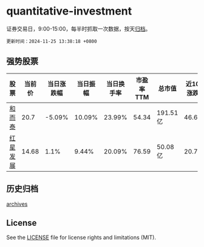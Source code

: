 # quantitative-investment

证券交易日，9:00-15:00，每半时抓取一次数据，按天[归档](archives)。

`更新时间：2024-11-25 13:38:18 +0800`

## 强势股票

|股票|当前价|当日涨跌幅|当日振幅|当日换手率|市盈率TTM|总市值|近10日涨跌幅|
|----|----|----|----|----|----|----|----|
|[和而泰](https://xueqiu.com/S/SZ002402)|20.7|-5.09%|10.09%|23.99%|54.34|191.51亿|46.6%|
|[红星发展](https://xueqiu.com/S/SH600367)|14.68|1.1%|9.44%|20.09%|76.59|50.08亿|20.72%|

## 历史归档

[archives](archives)

## License

See the [LICENSE](LICENSE) file for license rights and limitations (MIT).